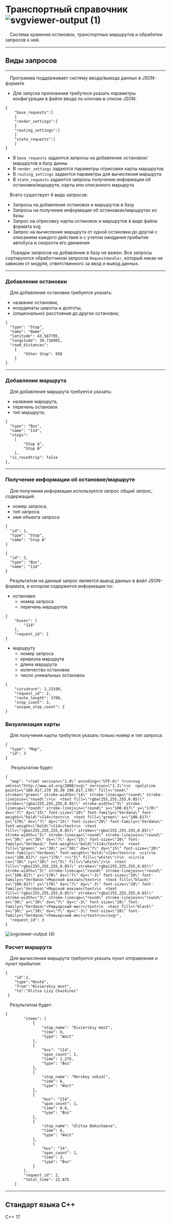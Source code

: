 # Транспортный справочник  ![svgviewer-output (1)](https://github.com/artndx/transport-catalogue/assets/142813897/8f1246d0-9ad7-4014-973a-e498f1da3c62)

&emsp;Система хранения остановок, транспортных маршрутов и обработки запросов к ней.

---

## Виды запросов

---

&emsp;Программа поддерживает систему ввода/вывода данных в JSON-формате

- Для запуска приложения требутеся указать параметры конфигурации в файле ввода по ключам в списке JSON:
```
{
    "base_requests":[
    ]
    "render_settings":[
    ]
    "routing_settings":[
    ]
    "state_requests":[
    ]
}
```
- В  ```base_requests``` задаются запросы на добавление остановок/маршрутов в базу данны
- В  ```render_settings``` задаются параметры отрисовки карты маршрутов
- В  ```routing_settings``` задаются параметры для вычисления маршрута
- В  ```state_requests``` задаются запросы получение информации об остановке/маршруте, карты или описанного маршрута

&emsp;Всего существует 4 вида запросов:

- Запросы на добавление остановок и маршрутов в базу
- Запросы на получение информации об остановках/маршрутах из базы
- Запрос на отрисовку карты остановок и маршрутов в виде файла формата svg
- Запрос на вычисление маршрута от одной остановки до другой с описанием каждого действия и с учетом ожидания прибытия автобуса и скорости его движения

&emsp; Порядок запросов на добавление в базу не важен. Все запросы сортируются обработчиком запросов ```RequestHandler```, который никак не зависим от модуля, ответственного за ввод и вывод данных.

---

### Добавление остановки
&emsp;Для добавление остановки требуется указать:
- название остановки, 
- координаты широты и долготы,
- (опционально) расстояния до других остановок;

```
{
  "type": "Stop",
  "name": "Name",
  "latitude": 43.587795,
  "longitude": 39.716901,
  "road_distances": 
    {
        "Other Stop": 850
    }
}
```

---
### Добавление маршрута
&emsp;Для добавление маршрута требуется указать:
- название маршрута, 
- перечень остановок
- тип маршрута;

```
{
  "type": "Bus",
  "name": "114",
  "stops": 
    [
        "Stop A", 
        "Stop B"
    ],
  "is_roundtrip": false
},
```
---
### Получение информации об остановке/маршруте
&emsp;Для получения информации используется запрос общий запрос, содержащий:
- номер запроса,
- тип запроса
- имя объекта запроса
```
{
  "id": 1,
  "type": "Stop",
  "name": "Stop A"
}
```
```
{
  "id": 2,
  "type": "Bus",
  "name": "114"
}
```

&emsp;Результатом на данный запрос является вывод данных в файл JSON-формата, в котором содержится информация по:
- остановке
    - номер запроса
    - перечень маршрутов
```
{
    "buses": [
        "114"
    ],
    "request_id": 1
}
```
- маршруту
    - номер запроса
    - кривизна маршрута
    - длина маршрута
    - количество остановок
    - число уникальных остановок
```
{
    "curvature": 1.23199,
    "request_id": 2,
    "route_length": 1700,
    "stop_count": 3,
    "unique_stop_count": 2
}
```
### Визуализация карты
&emsp;Для получения карты требутеся указать только номер и тип запроса:
```
{
  "type": "Map",
  "id": 3
}
```
&emsp; Результатом будет:
```
{
  "map": "<?xml version=\"1.0\" encoding=\"UTF-8\" ?>\n<svg xmlns=\"http://www.w3.org/2000/svg\" version=\"1.1\">\n  <polyline points=\"100.817,170 30,30 100.817,170\" fill=\"none\" stroke=\"green\" stroke-width=\"14\" stroke-linecap=\"round\" stroke-linejoin=\"round\"/>\n  <text fill=\"rgba(255,255,255,0.85)\" stroke=\"rgba(255,255,255,0.85)\" stroke-width=\"3\" stroke-linecap=\"round\" stroke-linejoin=\"round\" x=\"100.817\" y=\"170\" dx=\"7\" dy=\"15\" font-size=\"20\" font-family=\"Verdana\" font-weight=\"bold\">114</text>\n  <text fill=\"green\" x=\"100.817\" y=\"170\" dx=\"7\" dy=\"15\" font-size=\"20\" font-family=\"Verdana\" font-weight=\"bold\">114</text>\n  <text fill=\"rgba(255,255,255,0.85)\" stroke=\"rgba(255,255,255,0.85)\" stroke-width=\"3\" stroke-linecap=\"round\" stroke-linejoin=\"round\" x=\"30\" y=\"30\" dx=\"7\" dy=\"15\" font-size=\"20\" font-family=\"Verdana\" font-weight=\"bold\">114</text>\n  <text fill=\"green\" x=\"30\" y=\"30\" dx=\"7\" dy=\"15\" font-size=\"20\" font-family=\"Verdana\" font-weight=\"bold\">114</text>\n  <circle cx=\"100.817\" cy=\"170\" r=\"5\" fill=\"white\"/>\n  <circle cx=\"30\" cy=\"30\" r=\"5\" fill=\"white\"/>\n  <text fill=\"rgba(255,255,255,0.85)\" stroke=\"rgba(255,255,255,0.85)\" stroke-width=\"3\" stroke-linecap=\"round\" stroke-linejoin=\"round\" x=\"100.817\" y=\"170\" dx=\"7\" dy=\"-3\" font-size=\"20\" font-family=\"Verdana\">Морской вокзал</text>\n  <text fill=\"black\" x=\"100.817\" y=\"170\" dx=\"7\" dy=\"-3\" font-size=\"20\" font-family=\"Verdana\">Морской вокзал</text>\n  <text fill=\"rgba(255,255,255,0.85)\" stroke=\"rgba(255,255,255,0.85)\" stroke-width=\"3\" stroke-linecap=\"round\" stroke-linejoin=\"round\" x=\"30\" y=\"30\" dx=\"7\" dy=\"-3\" font-size=\"20\" font-family=\"Verdana\">Ривьерский мост</text>\n  <text fill=\"black\" x=\"30\" y=\"30\" dx=\"7\" dy=\"-3\" font-size=\"20\" font-family=\"Verdana\">Ривьерский мост</text>\n</svg>",
  "request_id": 3
}
```
![svgviewer-output (4)](https://github.com/artndx/transport-catalogue/assets/142813897/df9c5cb2-3b37-49bc-984a-763aa6047959)


### Расчет маршрута
&emsp;Для вычисления маршрута требуется указать пункт отправления и пункт прибытия:
```
{
    "id":2,
    "type":"Route",
    "from":"Rivierskiy most",
    "to":"Ulitsa Lizy Chaikinoi"
 }
```
&emsp;Результатом будет:
```
{
        "items": [
            {
                "stop_name": "Rivierskiy most",
                "time": 6,
                "type": "Wait"
            },
            {
                "bus": "114",
                "span_count": 1,
                "time": 1.275,
                "type": "Bus"
            },
            {
                "stop_name": "Morskoy vokzal",
                "time": 6,
                "type": "Wait"
            },
            {
                "bus": "214",
                "span_count": 1,
                "time": 0.6,
                "type": "Bus"
            },
            {
                "stop_name": "Ulitsa Dokuchaeva",
                "time": 6,
                "type": "Wait"
            },
            {
                "bus": "14",
                "span_count": 1,
                "time": 3,
                "type": "Bus"
            }
        ],
        "request_id": 2,
        "total_time": 22.875
    }
```

---

## Стандарт языка C++

C++ 17


 
